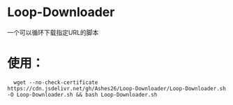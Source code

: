 # Loop-Downloader
一个可以循环下载指定URL的脚本
# 使用：
```
  wget --no-check-certificate https://cdn.jsdelivr.net/gh/Ashes26/Loop-Downloader/Loop-Downloader.sh -O Loop-Downloader.sh && bash Loop-Downloader.sh
```

